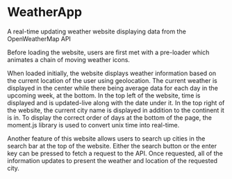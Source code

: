 # WeatherApp
A real-time updating weather website displaying data from the OpenWeatherMap API

Before loading the website, users are first met with a pre-loader which animates a chain of moving weather icons.

When loaded initially, the website displays weather information based on the current location of the user using geolocation. The current weather is displayed 
in the center while there being average data for each day in the upcoming week, at the bottom. In the top left of the website, time is displayed and is 
updated-live along with the date under it. In the top right of the website, the current city name is displayed in addition to the continent it is in.
To display the correct order of days at the bottom of the page, the moment.js library is used to convert unix time into real-time. 

Another feature of this website allows users to search up cities in the search bar at the top of the website. Either the search button or the enter key can be 
pressed to fetch a request to the API. Once requested, all of the information updates to present the weather and location of the requested city. 
